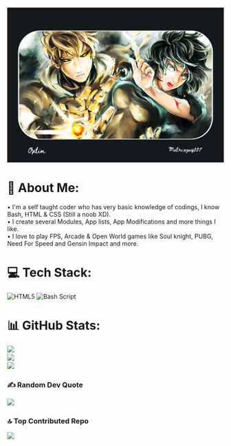 ![usr-banner](https://github.com/matrixguy007/About-Optim/blob/main/IMG_20250302_163546.png)

# 💫 About Me:
• I'm a self taught coder who has very basic knowledge of codings, I know Bash, HTML & CSS (Still a noob XD).<br>• I create several Modules, App lists, App Modifications and more things I like.<br>• I love to play FPS, Arcade & Open World games like Soul knight, PUBG, Need For Speed and Gensin Impact and more.


# 💻 Tech Stack:
![HTML5](https://img.shields.io/badge/html5-%23E34F26.svg?style=for-the-badge&logo=html5&logoColor=white) ![Bash Script](https://img.shields.io/badge/bash_script-%23121011.svg?style=for-the-badge&logo=gnu-bash&logoColor=white)
# 📊 GitHub Stats:
![](https://github-readme-stats.vercel.app/api?username=Matrixguy007&theme=tokyonight&hide_border=false&include_all_commits=true&count_private=false)<br/>
![](https://nirzak-streak-stats.vercel.app/?user=Matrixguy007&theme=tokyonight&hide_border=false)<br/>
![](https://github-readme-stats.vercel.app/api/top-langs/?username=Matrixguy007&theme=tokyonight&hide_border=false&include_all_commits=true&count_private=false&layout=compact)

### ✍️ Random Dev Quote
![](https://quotes-github-readme.vercel.app/api?type=horizontal&theme=merko)

### 🔝 Top Contributed Repo
![](https://github-contributor-stats.vercel.app/api?username=Matrixguy007&limit=5&theme=dark&combine_all_yearly_contributions=true)

<!-- Proudly created with GPRM ( https://gprm.itsvg.in ) -->
